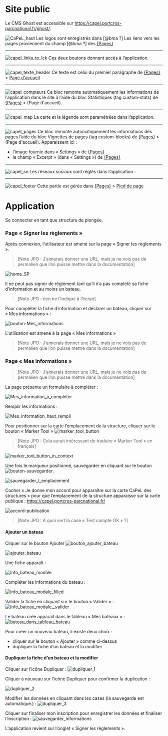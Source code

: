 # Site public

Le CMS Ghost est accessible sur https://capel.portcros-parcnational.fr/ghost/.

![CaPeL_haut](uploads/4780a16bbe612345ca09af30ecca7a43/CaPeL_haut.png)
Les logos sont enregistrés dans [@bma ?]
Les liens vers les pages proviennent du champ  [@bma ?] des [{Pages}](https://capel.portcros-parcnational.fr/ghost/#/pages)

  
-  -  -  -
![capel_links_to_lck](uploads/f9317e0f766dadb8df056e0566034edd/capel_links_to_lck.png)
Ces deux boutons donnent accès à l’application.

  
-  -  -  -
![capel_texte_header](uploads/7f613b3b7daada040470fcef9edfa49d/capel_texte_header.png)
Ce texte est celui du premier paragraphe de [{Pages}](https://capel.portcros-parcnational.fr/ghost/#/pages) > [Page d'accueil](https://capel.portcros-parcnational.fr/ghost/#/editor/page/60c236698582a800018424e2)

  
-  -  -  -
![capel_compteurs](uploads/fe3b3008b365b85a5826475f240036a3/capel_compteurs.png)
Ce bloc remonte automatiquement les informations de l’application dans le site à l’aide du bloc Statistiques (tag custom-stats) de [{Pages}](https://capel.portcros-parcnational.fr/ghost/#/pages) > (Page d'accueil).

  
-  -  -  -
![capel_map](uploads/c6984131282c44d779b5fc2631882a01/capel_map.png)
La carte et la légende sont paramétrées dans l’application.

  
-  -  -  -
![capel_pages](uploads/408bba35a207c0fc48c38c89b3a38a18/capel_pages.png)
Ce bloc remonte automatiquement les informations des pages l’aide du bloc Vignettes de pages (tag custom-blocks) de [{Pages}](https://capel.portcros-parcnational.fr/ghost/#/pages) > (Page d'accueil).
Apparaissent ici :
- l’image fournie dans « Settings » de [{Pages}](https://capel.portcros-parcnational.fr/ghost/#/pages)
- le champ « Excerpt » (dans « Settings ») de [{Pages}](https://capel.portcros-parcnational.fr/ghost/#/pages)


  
-  -  -  -
![capel_sn](uploads/dfeeb4989d1977363777655d745742c8/capel_sn.png)
Les réseaux sociaux sont réglés dans l’application :


  
-  -  -  -
![capel_footer](uploads/f9769169f92a35612b9364a4c937776f/capel_footer.png)
Cette partie est gérée dans [{Pages}](https://capel.portcros-parcnational.fr/ghost/#/pages) > [Pied de page](https://capel.portcros-parcnational.fr/ghost/#/editor/page/60b77ea1f6c8f8000199d4a8)





# Application
Se connecter en tant que structure de plongée.


### Page « Signer les règlements »
Après connexion, l’utilisateur est amené sur la page « Signer les règlements ».
> [Note JPO : J’aimerais donner une URL, mais je ne vois pas de permalien que l’on puisse mettre dans la documentation]


![home_SP](uploads/07f927e708705ac1dd437936efb4839e/home_SP.png)

Il ne peut pas signer de règlement tant qu’il n’a pas complété sa fiche d’information et au moins un bateau.  
> [Note JPO : rien ne l’indique à l’écran]

Pour compléter la fiche d’information et déclarer un bateau, cliquer sur « Mes informations » :

![bouton-Mes_informations](uploads/1fd6e4ef79cc9713a08f0c9be884659b/bouton-Mes_informations.png)


L'utilisation est amené à la page « Mes informations »
> [Note JPO : J’aimerais donner une URL, mais je ne vois pas de permalien que l’on puisse mettre dans la documentation]

### Page « Mes informations »
> [Note JPO : J’aimerais donner une URL, mais je ne vois pas de permalien que l’on puisse mettre dans la documentation]

La page présente un formulaire à compléter :

![Mes_information_à_compléter](uploads/2fe2fc37daf9ccec1fdeeb1a8a31d87d/Mes_information_à_compléter.png)

Remplir les informations :

![Mes_information_haut_rempli](uploads/26df3a2394fcdc3973b2eb46efba8b17/Mes_information_haut_rempli.png)

Pour positionner sur la carte l’emplacement de la structure, cliquer sur le bouton « Marker Tool » ![marker_tool_button](uploads/804216f4eae2d24b8a22f3002fa004fb/marker_tool_button.png)

> [Note JPO : Cela aurait intéressant de traduire « Marker Tool » en français]


![marker_tool_button_in_context](uploads/e387485ce288538a94eb40d0d303a4a4/marker_tool_button_in_context.png)

Une fois le marqueur positionné, sauvegarder en cliquant sur le bouton ![bouton-sauvegarder](uploads/f9b8c927766bcdaf2d710545c48b41f3/bouton-sauvegarder.png).


![sauvegarder_l_emplacement](uploads/88c60c1ca96bdc8d09df55702e4bad42/sauvegarder_l_emplacement.png)

Cocher « Je donne mon accord pour apparaître sur la carte CaPeL des structures » pour que l’emplacement de la structure apparaisse sur la carte publique : https://capel.portcros-parcnational.fr/

![accord-publication](uploads/899a099a3feb5cee8e1fea1483ace17c/accord-publication.png)

> [Note JPO : À quoi sert la case « Test compte OK » ?]


#### Ajouter un bateau
Cliquer sur le bouton Ajouter ![bouton_ajouter_bateau](uploads/919896a1e5c48748103c748f75b3adc9/bouton_ajouter_bateau.png)

![ajouter_bateau](uploads/577f0d103d3d9e0ab8e23db6d92d2737/ajouter_bateau.png)


Une fiche apparaît :

![info_bateau_modale](uploads/0c8d922b42294102e596fe457a1f82e3/info_bateau_modale.png)

Compléter les informations du bateau :

![info_bateau_modale_filled](uploads/9c27a463a245dfea9ea046c051da4c80/info_bateau_modale_filled.png)

Valider la fiche en cliquant sur le bouton « Valider » :
![info_bateau_modale__valider](uploads/fb61368327cc6413229c6c28433b2a73/info_bateau_modale__valider.png)

Le bateau créé apparaît dans le tableau « Mes bateaux » :
![bateau_dans_tableau_bateau](uploads/4bfd28b097564772ab8bbe6efc5908e0/bateau_dans_tableau_bateau.png)

Pour créer un nouveau bateau, il existe deux choix :
- cliquer sur le bouton « Ajouter » comme ci-dessus
- dupliquer la fiche d’un bateau et la modifier


#### Dupliquer la fiche d’un bateau et la modifier
Cliquer sur l’icône Dupliquer :
![dupliquer_1](uploads/ae403e4773bb4b3c80b8ec47c6b8a2c7/dupliquer_1.png)


Cliquer à nouveau sur l’icône Dupliquer pour confirmer la duplication :

![dupliquer_2](uploads/000985e9cd3d8e5fd4954f67c781b7ae/dupliquer_2.png)

Modifier les données en cliquant dans les cases (la sauvegarde est automatique.) :
![dupliquer_3](uploads/cea768c08f0eeb2f9f7f6e86e8883ed0/dupliquer_3.png)

Cliquer sur finaliser mon inscription pour enregistrer les données et finaliser l’inscription :
![sauvegarder_informations](uploads/51e61a215177dabbf970f3b27265b03e/sauvegarder_informations.png)

L’application revient sur l’onglet « Signer les règlements ».
